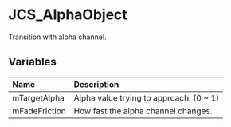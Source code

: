 # JCS_AlphaObject

Transition with alpha channel.

## Variables

| Name | Description |
|:---|:---|
| mTargetAlpha | Alpha value trying to approach. (0 ~ 1) |
| mFadeFriction | How fast the alpha channel changes. |
